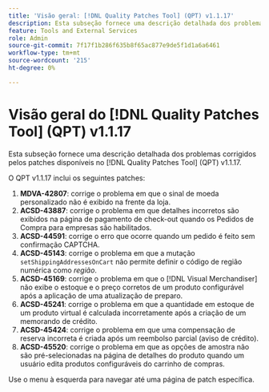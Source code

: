 ```yaml
---
title: 'Visão geral: [!DNL Quality Patches Tool] (QPT) v1.1.17'
description: Esta subseção fornece uma descrição detalhada dos problemas corrigidos pelos patches disponíveis no  [!DNL Quality Patches Tool] (QPT) v1.1.17.
feature: Tools and External Services
role: Admin
source-git-commit: 7f17f1b286f635b8f65ac877e9de5f1d1a6a6461
workflow-type: tm+mt
source-wordcount: '215'
ht-degree: 0%

---
```


# Visão geral do [!DNL Quality Patches Tool] (QPT) v1.1.17

Esta subseção fornece uma descrição detalhada dos problemas corrigidos pelos patches disponíveis no [!DNL Quality Patches Tool] (QPT) v1.1.17.

O QPT v1.1.17 inclui os seguintes patches:

1. **MDVA-42807**: corrige o problema em que o sinal de moeda personalizado não é exibido na frente da loja.
1. **ACSD-43887**: corrige o problema em que detalhes incorretos são exibidos na página de pagamento de check-out quando os Pedidos de Compra para empresas são habilitados.
1. **ACSD-44591**: corrige o erro que ocorre quando um pedido é feito sem confirmação CAPTCHA.
1. **ACSD-45143**: corrige o problema em que a mutação `setShippingAddressesOnCart` não permite definir o código de região numérica como *região*.
1. **ACSD-45169**: corrige o problema em que o [!DNL Visual Merchandiser] não exibe o estoque e o preço corretos de um produto configurável após a aplicação de uma atualização de preparo.
1. **ACSD-45241**: corrige o problema em que a quantidade em estoque de um produto virtual é calculada incorretamente após a criação de um memorando de crédito.
1. **ACSD-45424**: corrige o problema em que uma compensação de reserva incorreta é criada após um reembolso parcial (aviso de crédito).
1. **ACSD-45520**: corrige o problema em que as opções de amostra não são pré-selecionadas na página de detalhes do produto quando um usuário edita produtos configuráveis do carrinho de compras.

Use o menu à esquerda para navegar até uma página de patch específica.
